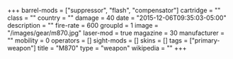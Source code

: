 +++
barrel-mods = ["suppressor", "flash", "compensator"]
cartridge = ""
class = ""
country = ""
damage = 40
date = "2015-12-06T09:35:03-05:00"
description = ""
fire-rate = 600
groupId = 1
image = "/images/gear/m870.jpg"
laser-mod = true
magazine = 30
manufacturer = ""
mobility = 0
operators = []
sight-mods = []
skins = []
tags = ["primary-weapon"]
title = "M870"
type = "weapon"
wikipedia = ""
+++
